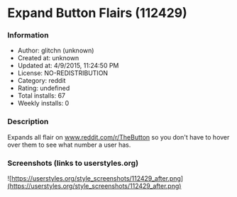 # Expand Button Flairs (112429)

### Information
- Author: glitchn (unknown)
- Created at: unknown
- Updated at: 4/9/2015, 11:24:50 PM
- License: NO-REDISTRIBUTION
- Category: reddit
- Rating: undefined
- Total installs: 67
- Weekly installs: 0


### Description
Expands all flair on www.reddit.com/r/TheButton so you don't have to hover over them to see what number a user has.


### Screenshots (links to userstyles.org)
![https://userstyles.org/style_screenshots/112429_after.png](https://userstyles.org/style_screenshots/112429_after.png)


